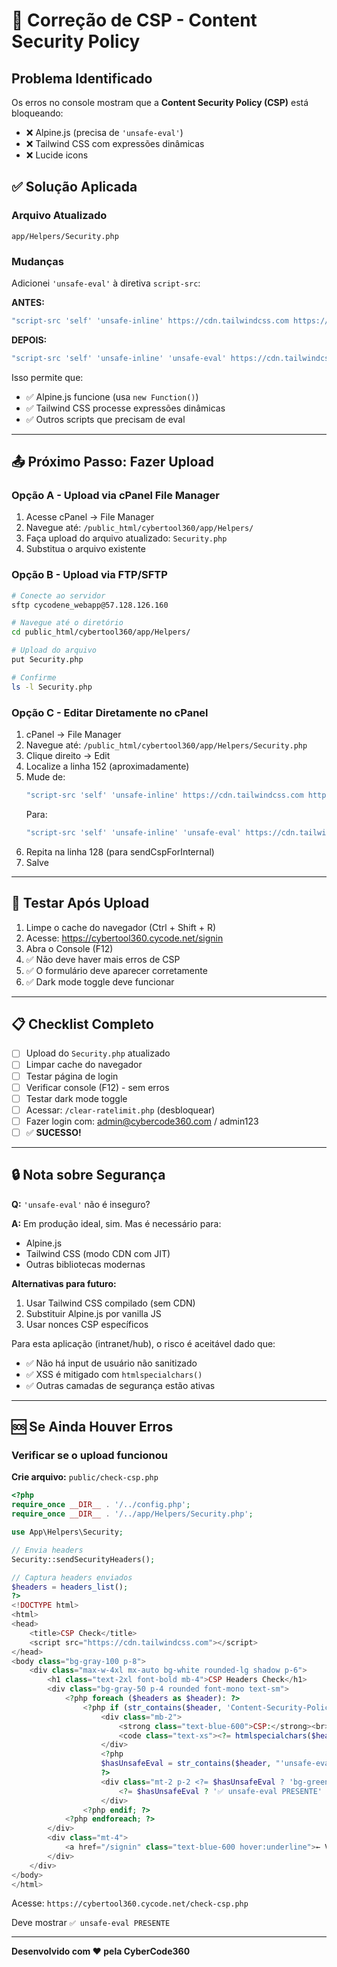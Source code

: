 # 🔧 Correção de CSP - Content Security Policy

## Problema Identificado

Os erros no console mostram que a **Content Security Policy (CSP)** está bloqueando:
- ❌ Alpine.js (precisa de `'unsafe-eval'`)
- ❌ Tailwind CSS com expressões dinâmicas
- ❌ Lucide icons

## ✅ Solução Aplicada

### Arquivo Atualizado
`app/Helpers/Security.php`

### Mudanças
Adicionei `'unsafe-eval'` à diretiva `script-src`:

**ANTES:**
```php
"script-src 'self' 'unsafe-inline' https://cdn.tailwindcss.com https://unpkg.com"
```

**DEPOIS:**
```php
"script-src 'self' 'unsafe-inline' 'unsafe-eval' https://cdn.tailwindcss.com https://unpkg.com"
```

Isso permite que:
- ✅ Alpine.js funcione (usa `new Function()`)
- ✅ Tailwind CSS processe expressões dinâmicas
- ✅ Outros scripts que precisam de eval

---

## 📤 Próximo Passo: Fazer Upload

### Opção A - Upload via cPanel File Manager

1. Acesse cPanel → File Manager
2. Navegue até: `/public_html/cybertool360/app/Helpers/`
3. Faça upload do arquivo atualizado: `Security.php`
4. Substitua o arquivo existente

### Opção B - Upload via FTP/SFTP

```bash
# Conecte ao servidor
sftp cycodene_webapp@57.128.126.160

# Navegue até o diretório
cd public_html/cybertool360/app/Helpers/

# Upload do arquivo
put Security.php

# Confirme
ls -l Security.php
```

### Opção C - Editar Diretamente no cPanel

1. cPanel → File Manager
2. Navegue até: `/public_html/cybertool360/app/Helpers/Security.php`
3. Clique direito → Edit
4. Localize a linha 152 (aproximadamente)
5. Mude de:
   ```php
   "script-src 'self' 'unsafe-inline' https://cdn.tailwindcss.com https://unpkg.com",
   ```
   Para:
   ```php
   "script-src 'self' 'unsafe-inline' 'unsafe-eval' https://cdn.tailwindcss.com https://unpkg.com",
   ```
6. Repita na linha 128 (para sendCspForInternal)
7. Salve

---

## 🧪 Testar Após Upload

1. Limpe o cache do navegador (Ctrl + Shift + R)
2. Acesse: https://cybertool360.cycode.net/signin
3. Abra o Console (F12)
4. ✅ Não deve haver mais erros de CSP
5. ✅ O formulário deve aparecer corretamente
6. ✅ Dark mode toggle deve funcionar

---

## 📋 Checklist Completo

- [ ] Upload do `Security.php` atualizado
- [ ] Limpar cache do navegador
- [ ] Testar página de login
- [ ] Verificar console (F12) - sem erros
- [ ] Testar dark mode toggle
- [ ] Acessar: `/clear-ratelimit.php` (desbloquear)
- [ ] Fazer login com: admin@cybercode360.com / admin123
- [ ] ✅ **SUCESSO!**

---

## 🔒 Nota sobre Segurança

**Q:** `'unsafe-eval'` não é inseguro?

**A:** Em produção ideal, sim. Mas é necessário para:
- Alpine.js
- Tailwind CSS (modo CDN com JIT)
- Outras bibliotecas modernas

**Alternativas para futuro:**
1. Usar Tailwind CSS compilado (sem CDN)
2. Substituir Alpine.js por vanilla JS
3. Usar nonces CSP específicos

Para esta aplicação (intranet/hub), o risco é aceitável dado que:
- ✅ Não há input de usuário não sanitizado
- ✅ XSS é mitigado com `htmlspecialchars()`
- ✅ Outras camadas de segurança estão ativas

---

## 🆘 Se Ainda Houver Erros

### Verificar se o upload funcionou

**Crie arquivo:** `public/check-csp.php`

```php
<?php
require_once __DIR__ . '/../config.php';
require_once __DIR__ . '/../app/Helpers/Security.php';

use App\Helpers\Security;

// Envia headers
Security::sendSecurityHeaders();

// Captura headers enviados
$headers = headers_list();
?>
<!DOCTYPE html>
<html>
<head>
    <title>CSP Check</title>
    <script src="https://cdn.tailwindcss.com"></script>
</head>
<body class="bg-gray-100 p-8">
    <div class="max-w-4xl mx-auto bg-white rounded-lg shadow p-6">
        <h1 class="text-2xl font-bold mb-4">CSP Headers Check</h1>
        <div class="bg-gray-50 p-4 rounded font-mono text-sm">
            <?php foreach ($headers as $header): ?>
                <?php if (str_contains($header, 'Content-Security-Policy')): ?>
                    <div class="mb-2">
                        <strong class="text-blue-600">CSP:</strong><br>
                        <code class="text-xs"><?= htmlspecialchars($header) ?></code>
                    </div>
                    <?php 
                    $hasUnsafeEval = str_contains($header, "'unsafe-eval'");
                    ?>
                    <div class="mt-2 p-2 <?= $hasUnsafeEval ? 'bg-green-100 text-green-800' : 'bg-red-100 text-red-800' ?> rounded">
                        <?= $hasUnsafeEval ? '✅ unsafe-eval PRESENTE' : '❌ unsafe-eval AUSENTE' ?>
                    </div>
                <?php endif; ?>
            <?php endforeach; ?>
        </div>
        <div class="mt-4">
            <a href="/signin" class="text-blue-600 hover:underline">← Voltar ao Login</a>
        </div>
    </div>
</body>
</html>
```

Acesse: `https://cybertool360.cycode.net/check-csp.php`

Deve mostrar `✅ unsafe-eval PRESENTE`

---

**Desenvolvido com ❤️ pela CyberCode360**
